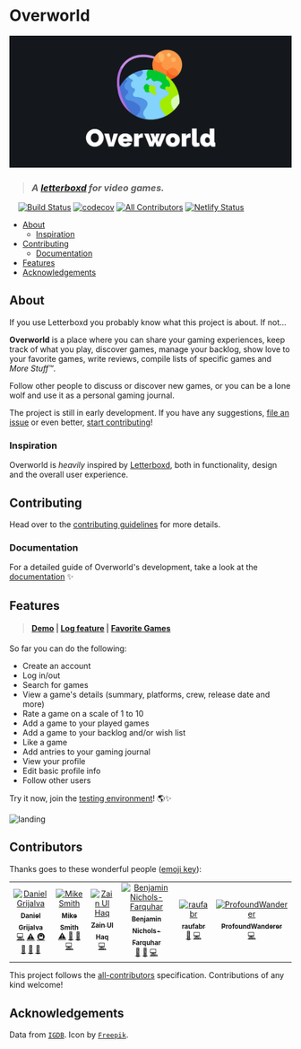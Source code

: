 # Overworld

![logo](/media/overworld.png)

> ### *A [letterboxd](https://letterboxd.com) for video games.*

&nbsp;&nbsp;&nbsp;&nbsp;[![Build Status](https://travis-ci.com/danielgrijalva/overworld.svg?branch=master)](https://travis-ci.com/danielgrijalva/overworld) [![codecov](https://codecov.io/gh/danielgrijalva/overworld/branch/master/graph/badge.svg)](https://codecov.io/gh/danielgrijalva/overworld) [![All Contributors](https://img.shields.io/badge/all_contributors-6-orange.svg?style=flat-square)](#contributors) [![Netlify Status](https://api.netlify.com/api/v1/badges/33b0b37b-b9ac-4077-9cd3-731e470a948a/deploy-status)](https://overworld.netlify.com/)


* [About](#about)
  + [Inspiration](#inspiration)
* [Contributing](#contributing)
  + [Documentation](#documentation)
* [Features](#features)
* [Acknowledgements](#acknowledgements)

## About

If you use Letterboxd you probably know what this project is about. If not...  
  
**Overworld** is a place where you can share your gaming experiences, keep track of what you play, discover games, manage your backlog, show love to your favorite games, write reviews, compile lists of specific games and *More Stuff™*.  

Follow other people to discuss or discover new games, or you can be a lone wolf and use it as a personal gaming journal.  
  
The project is still in early development. If you have any suggestions, [file an issue](https://github.com/danielgrijalva/overworld/issues/new/choose) or even better, [start contributing](https://overworld.gitbook.io/docs/v/documentation/getting-started/contributing)!

### Inspiration

Overworld is _heavily_ inspired by [Letterboxd](https://letterboxd.com/), both in functionality, design and the overall user experience.

## Contributing

Head over to the [contributing guidelines](https://overworld.gitbook.io/docs/v/documentation/getting-started/contributing) for more details.

### Documentation

For a detailed guide of Overworld's development, take a look at the [documentation](https://overworld.gitbook.io/docs/v/documentation/) :sparkles:

## Features

> #### [Demo](/media/demo.gif) | [Log feature](/media/log.gif) | [Favorite Games](/media/favorites.gif)
  
So far you can do the following:
* Create an account
* Log in/out
* Search for games
* View a game's details (summary, platforms, crew, release date and more)
* Rate a game on a scale of 1 to 10
* Add a game to your played games
* Add a game to your backlog and/or wish list
* Like a game
* Add antries to your gaming journal
* View your profile
* Edit basic profile info
* Follow other users
  
Try it now, join the [testing environment](https://overworld.netlify.com)! 🌎✨  
  
![landing](/media/landing.png)

## Contributors

Thanks goes to these wonderful people ([emoji key](https://allcontributors.org/docs/en/emoji-key)):

<!-- ALL-CONTRIBUTORS-LIST:START - Do not remove or modify this section -->
<!-- prettier-ignore -->
<table>
  <tr>
    <td align="center"><a href="https://github.com/danielgrijalva"><img src="https://avatars1.githubusercontent.com/u/11547406?v=4" width="100px;" alt="Daniel Grijalva"/><br /><sub><b>Daniel Grijalva</b></sub></a><br /><a href="https://github.com/danielgrijalva/overworld/commits?author=danielgrijalva" title="Code">💻</a> <a href="https://github.com/danielgrijalva/overworld/commits?author=danielgrijalva" title="Tests">⚠️</a> <a href="#infra-danielgrijalva" title="Infrastructure (Hosting, Build-Tools, etc)">🚇</a> <a href="#ideas-danielgrijalva" title="Ideas, Planning, & Feedback">🤔</a> <a href="#maintenance-danielgrijalva" title="Maintenance">🚧</a> <a href="#review-danielgrijalva" title="Reviewed Pull Requests">👀</a></td>
    <td align="center"><a href="https://github.com/mikesmith"><img src="https://avatars0.githubusercontent.com/u/46382795?v=4" width="100px;" alt="Mike Smith"/><br /><sub><b>Mike Smith</b></sub></a><br /><a href="https://github.com/danielgrijalva/overworld/commits?author=mikesmith" title="Tests">⚠️</a> <a href="https://github.com/danielgrijalva/overworld/commits?author=mikesmith" title="Documentation">📖</a> <a href="https://github.com/danielgrijalva/overworld/issues?q=author%3Amikesmith" title="Bug reports">🐛</a> <a href="https://github.com/danielgrijalva/overworld/commits?author=mikesmith" title="Code">💻</a></td>
    <td align="center"><a href="https://github.com/drsherlock"><img src="https://avatars2.githubusercontent.com/u/10760508?v=4" width="100px;" alt="Zain Ul Haq"/><br /><sub><b>Zain Ul Haq</b></sub></a><br /><a href="https://github.com/danielgrijalva/overworld/commits?author=drsherlock" title="Code">💻</a></td>
    <td align="center"><a href="http://bennf.github.io"><img src="https://avatars2.githubusercontent.com/u/9667215?v=4" width="100px;" alt="Benjamin Nichols-Farquhar"/><br /><sub><b>Benjamin Nichols-Farquhar</b></sub></a><br /><a href="https://github.com/danielgrijalva/overworld/issues?q=author%3ABenNF" title="Bug reports">🐛</a> <a href="#maintenance-BenNF" title="Maintenance">🚧</a> <a href="https://github.com/danielgrijalva/overworld/issues?q=author%3ABenNF" title="Code">💻</a></td>
    <td align="center"><a href="https://github.com/raufabr"><img src="https://avatars1.githubusercontent.com/u/30205551?v=4" width="100px;" alt="raufabr"/><br /><sub><b>raufabr</b></sub></a><br /><a href="https://github.com/danielgrijalva/overworld/issues?q=author%3Araufabr" title="Bug reports">🐛</a> <a href="https://github.com/danielgrijalva/overworld/commits?author=raufabr" title="Code">💻</a></td>
    <td align="center"><a href="http://profoundwanderer.pythonanywhere.com"><img src="https://avatars3.githubusercontent.com/u/18703678?v=4" width="100px;" alt="ProfoundWanderer"/><br /><sub><b>ProfoundWanderer</b></sub></a><br /><a href="https://github.com/danielgrijalva/overworld/commits?author=ProfoundWanderer" title="Code">💻</a></td>
  </tr>
</table>

<!-- ALL-CONTRIBUTORS-LIST:END -->

This project follows the [all-contributors](https://github.com/all-contributors/all-contributors) specification. Contributions of any kind welcome!

## Acknowledgements

Data from [`IGDB`](https://api.igdb.com). Icon by [`Freepik`](https://www.freepik.com/).
